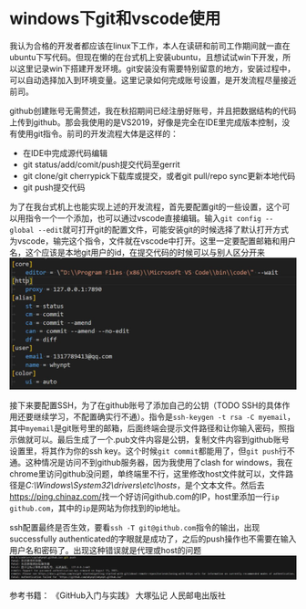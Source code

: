 # windows下git和vscode使用
我认为合格的开发者都应该在linux下工作，本人在读研和前司工作期间就一直在ubuntu下写代码。但现在懒的在台式机上安装ubuntu，且想试试win下开发，所以这里记录win下搭建开发环境。git安装没有需要特别留意的地方，安装过程中，可以自动选择加入到环境变量。这里记录如何完成账号设置，是开发流程尽量接近前司。
  
github创建账号无需赘述，我在秋招期间已经注册好账号，并且把数据结构的代码上传到github。那会我使用的是VS2019，好像是完全在IDE里完成版本控制，没有使用git指令。前司的开发流程大体是这样的：  
- 在IDE中完成源代码编辑
- git status/add/comit/push提交代码至gerrit
- git clone/git cherrypick下载库或提交，或者git pull/repo sync更新本地代码
- git push提交代码
  
为了在我台式机上也能实现上述的开发流程，首先要配置git的一些设置，这个可以用指令一个一个添加，也可以通过vscode直接编辑。输入`git config --global --edit`就可打开git的配置文件，可能安装git的时候选择了默认打开方式为vscode，输完这个指令，文件就在vscode中打开。这里一定要配置邮箱和用户名，这个应该是本地git用户的id，在提交代码的时候可以与别人区分开来![这个参数我也不知道是什么，好像没起作用](/pic/git_config.JPG)
  
接下来要配置SSH，为了在github账号了添加自己的公钥（TODO SSH的具体作用还要继续学习，不配置确实行不通）。指令是`ssh-keygen -t rsa -C myemail`，其中`myemail`是git账号里的邮箱，后面终端会提示文件路径和让你输入密码，照指示做就可以。最后生成了一个.pub文件内容是公钥，复制文件内容到github账号设置里，将其作为你的ssh key。这个时候`git commit`都能用了，但`git push`行不通。这种情况是访问不到github服务器，因为我使用了clash for windows，我在chrome里访问github没问题，单终端里不行，这里修改host文件就可以，文件路径是*C:\Windows\System32\drivers\etc\hosts*，是个文本文件。然后去<https://ping.chinaz.com/>找一个好访问github.com的IP，host里添加一行`ip github.com`，其中的`ip`是网站为你找到的ip地址。
  
ssh配置最终是否生效，要看`ssh -T git@github.com`指令的输出，出现successfully authenticated的字眼就是成功了，之后的push操作也不需要在输入用户名和密码了。出现这种错误就是代理或host的问题![这个参数不加不行](/pic/push_error.JPG)

参考书籍：
《GitHub入门与实践》 大塚弘记 人民邮电出版社